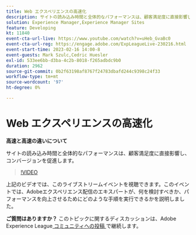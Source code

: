 ```yaml
---
title: Web エクスペリエンスの高速化
description: サイトの読み込み時間と全体的なパフォーマンスは、顧客満足度に直接影響し、コンバージョンを促進します。
solution: Experience Manager,Experience Manager Sites
feature: Developing
kt: 11840
event-cta-url-live: https://www.youtube.com/watch?v=uHeb_GvaBc0
event-cta-url-reg: https://engage.adobe.com/ExpLeagueLive-230216.html
event-start-time: 2023-02-16 14:00-8
event-guests: Mark Szulc,Cedric Huesler
exl-id: 533ee6bb-d3ba-4c2b-8018-f265adbdc9b0
duration: 2962
source-git-commit: 0b2f63198af8767f24783dbafd244c9398c24f33
workflow-type: tm+mt
source-wordcount: '97'
ht-degree: 0%

---
```


# Web エクスペリエンスの高速化

**高速と高速の違いについて**

サイトの読み込み時間と全体的なパフォーマンスは、顧客満足度に直接影響し、コンバージョンを促進します。

>[!VIDEO](https://video.tv.adobe.com/v/3414150/?quality=12&learn=on)

上記のビデオでは、このライブストリームイベントを視聴できます。このイベントでは、Adobeエクスペリエンス配信のエキスパートが、何を検討すべきか、パフォーマンスを向上させるためにどのような手順を実行できるかを説明しました。

**ご質問はありますか？** このトピックに関するディスカッションは、Adobe Experience League[ コミュニティへの投稿 ](https://experienceleaguecommunities.adobe.com/t5/adobe-experience-manager/experience-league-live-post-session-discussion-speeding-up-your/m-p/575513#M36836) で継続します。

